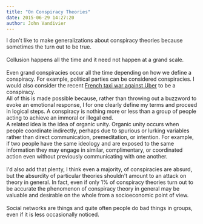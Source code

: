 ```yaml
---
title: "On Conspiracy Theories"
date: 2015-06-29 14:27:20
author: John Vandivier
---
```




<div data-contents=\"true\" data-reactid=\".48.1:4:1:$comment10101065224912683_10101065646153513:0.0.$right.0.0.0.0.1.0.0.1.0.0\">
<div class=\"_209g _2vxa\" data-block=\"true\" data-offset-key=\"5mu48-0-0\" data-reactid=\".48.1:4:1:$comment10101065224912683_10101065646153513:0.0.$right.0.0.0.0.1.0.0.1.0.0.$5mu48\"><span data-offset-key=\"5mu48-0-0\" data-reactid=\".48.1:4:1:$comment10101065224912683_10101065646153513:0.0.$right.0.0.0.0.1.0.0.1.0.0.$5mu48.0:$5mu48-0-0\"><span data-reactid=\".48.1:4:1:$comment10101065224912683_10101065646153513:0.0.$right.0.0.0.0.1.0.0.1.0.0.$5mu48.0:$5mu48-0-0.0\">I don't like to make generalizations about conspiracy theories because sometimes the turn out to be true.</span></span></div>
<div class=\"_209g _2vxa\" data-block=\"true\" data-offset-key=\"fdimd-0-0\" data-reactid=\".48.1:4:1:$comment10101065224912683_10101065646153513:0.0.$right.0.0.0.0.1.0.0.1.0.0.$fdimd\"><span data-offset-key=\"fdimd-0-0\" data-reactid=\".48.1:4:1:$comment10101065224912683_10101065646153513:0.0.$right.0.0.0.0.1.0.0.1.0.0.$fdimd.0:$fdimd-0-0\"> </span></div>
<div class=\"_209g _2vxa\" data-block=\"true\" data-offset-key=\"a0cu4-0-0\" data-reactid=\".48.1:4:1:$comment10101065224912683_10101065646153513:0.0.$right.0.0.0.0.1.0.0.1.0.0.$a0cu4\"><span data-offset-key=\"a0cu4-0-0\" data-reactid=\".48.1:4:1:$comment10101065224912683_10101065646153513:0.0.$right.0.0.0.0.1.0.0.1.0.0.$a0cu4.0:$a0cu4-0-0\"><span data-reactid=\".48.1:4:1:$comment10101065224912683_10101065646153513:0.0.$right.0.0.0.0.1.0.0.1.0.0.$a0cu4.0:$a0cu4-0-0.0\">Collusion happens all the time and it need not happen at a grand scale.</span></span></div>
<div class=\"_209g _2vxa\" data-block=\"true\" data-offset-key=\"8hknd-0-0\" data-reactid=\".48.1:4:1:$comment10101065224912683_10101065646153513:0.0.$right.0.0.0.0.1.0.0.1.0.0.$8hknd\"><span data-offset-key=\"8hknd-0-0\" data-reactid=\".48.1:4:1:$comment10101065224912683_10101065646153513:0.0.$right.0.0.0.0.1.0.0.1.0.0.$8hknd.0:$8hknd-0-0\"> </span></div>
<div class=\"_209g _2vxa\" data-block=\"true\" data-offset-key=\"d0op3-0-0\" data-reactid=\".48.1:4:1:$comment10101065224912683_10101065646153513:0.0.$right.0.0.0.0.1.0.0.1.0.0.$d0op3\"><span data-offset-key=\"d0op3-0-0\" data-reactid=\".48.1:4:1:$comment10101065224912683_10101065646153513:0.0.$right.0.0.0.0.1.0.0.1.0.0.$d0op3.0:$d0op3-0-0\"><span data-reactid=\".48.1:4:1:$comment10101065224912683_10101065646153513:0.0.$right.0.0.0.0.1.0.0.1.0.0.$d0op3.0:$d0op3-0-0.0\">Even grand conspiracies occur all the time depending on how we define a conspiracy. For example, political parties can be considered conspiracies. I would also consider the recent <a href=\"http://fee.org/anythingpeaceful/detail/french-taxis-go-to-war-with-uber-hold-clients-hostage-french-government-surrenders-immediately\">French taxi war against Uber</a> to be a conspiracy.
</span></span></div>
</div>
<div class=\"_209g _2vxa\" data-block=\"true\" data-offset-key=\"d0op3-0-0\" data-reactid=\".48.1:4:1:$comment10101065224912683_10101065646153513:0.0.$right.0.0.0.0.1.0.0.1.0.0.$d0op3\"></div>
<div class=\"_209g _2vxa\" data-block=\"true\" data-offset-key=\"d0op3-0-0\" data-reactid=\".48.1:4:1:$comment10101065224912683_10101065646153513:0.0.$right.0.0.0.0.1.0.0.1.0.0.$d0op3\">All of this is made possible because, rather than throwing out a buzzword to evoke an emotional response, I for one clearly define my terms and proceed in logical steps. A conspiracy is nothing more or less than a group of people acting to achieve an immoral or illegal end.</div>
<div class=\"_209g _2vxa\" data-block=\"true\" data-offset-key=\"d0op3-0-0\" data-reactid=\".48.1:4:1:$comment10101065224912683_10101065646153513:0.0.$right.0.0.0.0.1.0.0.1.0.0.$d0op3\"></div>
<div class=\"_209g _2vxa\" data-block=\"true\" data-offset-key=\"d0op3-0-0\" data-reactid=\".48.1:4:1:$comment10101065224912683_10101065646153513:0.0.$right.0.0.0.0.1.0.0.1.0.0.$d0op3\">A related idea is the idea of organic unity. Organic unity occurs when people coordinate indirectly, perhaps due to spurious or lurking variables rather than direct communication, premeditation, or intention. For example, if two people have the same ideology and are exposed to the same information they may engage in similar, complimentary, or coordinated action even without previously communicating with one another.</div>
<div data-contents=\"true\" data-reactid=\".48.1:4:1:$comment10101065224912683_10101065646153513:0.0.$right.0.0.0.0.1.0.0.1.0.0\">
<div class=\"_209g _2vxa\" data-block=\"true\" data-offset-key=\"eko0b-0-0\" data-reactid=\".48.1:4:1:$comment10101065224912683_10101065646153513:0.0.$right.0.0.0.0.1.0.0.1.0.0.$eko0b\"><span data-offset-key=\"eko0b-0-0\" data-reactid=\".48.1:4:1:$comment10101065224912683_10101065646153513:0.0.$right.0.0.0.0.1.0.0.1.0.0.$eko0b.0:$eko0b-0-0\"> </span></div>
<div class=\"_209g _2vxa\" data-block=\"true\" data-offset-key=\"fr1fp-0-0\" data-reactid=\".48.1:4:1:$comment10101065224912683_10101065646153513:0.0.$right.0.0.0.0.1.0.0.1.0.0.$fr1fp\"><span data-offset-key=\"fr1fp-0-0\" data-reactid=\".48.1:4:1:$comment10101065224912683_10101065646153513:0.0.$right.0.0.0.0.1.0.0.1.0.0.$fr1fp.0:$fr1fp-0-0\"><span data-reactid=\".48.1:4:1:$comment10101065224912683_10101065646153513:0.0.$right.0.0.0.0.1.0.0.1.0.0.$fr1fp.0:$fr1fp-0-0.0\">I'd also add that plenty, I think even a majority, of conspiracies are absurd, but the absurdity of particular theories shouldn't amount to an attack on theory in general. In fact, even if only 1% of conspiracy theories turn out to be accurate the phenomenon of conspiracy theory in general may be valuable and desirable on the whole from a socioeconomic point of view.
</span></span></div>
<div class=\"_209g _2vxa\" data-block=\"true\" data-offset-key=\"9jaqc-0-0\" data-reactid=\".48.1:4:1:$comment10101065224912683_10101065646153513:0.0.$right.0.0.0.0.1.0.0.1.0.0.$9jaqc\"><span data-offset-key=\"9jaqc-0-0\" data-reactid=\".48.1:4:1:$comment10101065224912683_10101065646153513:0.0.$right.0.0.0.0.1.0.0.1.0.0.$9jaqc.0:$9jaqc-0-0\"> </span></div>
<div class=\"_209g _2vxa\" data-block=\"true\" data-offset-key=\"8odft-0-0\" data-reactid=\".48.1:4:1:$comment10101065224912683_10101065646153513:0.0.$right.0.0.0.0.1.0.0.1.0.0.$8odft\"><span data-offset-key=\"8odft-0-0\" data-reactid=\".48.1:4:1:$comment10101065224912683_10101065646153513:0.0.$right.0.0.0.0.1.0.0.1.0.0.$8odft.0:$8odft-0-0\"><span data-reactid=\".48.1:4:1:$comment10101065224912683_10101065646153513:0.0.$right.0.0.0.0.1.0.0.1.0.0.$8odft.0:$8odft-0-0.0\">Social networks are things and quite often people do bad things in groups, even if it is less occasionally noticed.
</span></span></div>
</div>